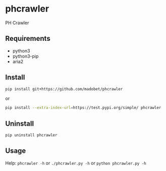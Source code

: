 # phcrawler

PH Crawler

## Requirements

- python3
- python3-pip
- aria2

## Install

```bash
pip install git+https://github.com/madobet/phcrawler
```
or
```bash
pip install --extra-index-url=https://test.pypi.org/simple/ phcrawler
```

## Uninstall

```bash
pip uninstall phcrawler
```

## Usage

Help: `phcrawler -h` or `./phcrawler.py -h` or `python phcrawler.py -h`
